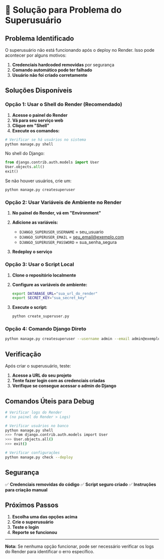 # 🔐 Solução para Problema do Superusuário

## Problema Identificado
O superusuário não está funcionando após o deploy no Render. Isso pode acontecer por alguns motivos:

1. **Credenciais hardcoded removidas** por segurança
2. **Comando automático pode ter falhado**
3. **Usuário não foi criado corretamente**

## Soluções Disponíveis

### Opção 1: Usar o Shell do Render (Recomendado)

1. **Acesse o painel do Render**
2. **Vá para seu serviço web**
3. **Clique em "Shell"**
4. **Execute os comandos:**

```bash
# Verificar se há usuários no sistema
python manage.py shell
```

No shell do Django:
```python
from django.contrib.auth.models import User
User.objects.all()
exit()
```

Se não houver usuários, crie um:
```bash
python manage.py createsuperuser
```

### Opção 2: Usar Variáveis de Ambiente no Render

1. **No painel do Render, vá em "Environment"**
2. **Adicione as variáveis:**
   - `DJANGO_SUPERUSER_USERNAME` = seu_usuario
   - `DJANGO_SUPERUSER_EMAIL` = seu_email@exemplo.com
   - `DJANGO_SUPERUSER_PASSWORD` = sua_senha_segura

3. **Redeploy o serviço**

### Opção 3: Usar o Script Local

1. **Clone o repositório localmente**
2. **Configure as variáveis de ambiente:**
   ```bash
   export DATABASE_URL="sua_url_do_render"
   export SECRET_KEY="sua_secret_key"
   ```

3. **Execute o script:**
   ```bash
   python create_superuser.py
   ```

### Opção 4: Comando Django Direto

```bash
python manage.py createsuperuser --username admin --email admin@exemplo.com
```

## Verificação

Após criar o superusuário, teste:

1. **Acesse a URL do seu projeto**
2. **Tente fazer login com as credenciais criadas**
3. **Verifique se consegue acessar o admin do Django**

## Comandos Úteis para Debug

```bash
# Verificar logs do Render
# (no painel do Render > Logs)

# Verificar usuários no banco
python manage.py shell
>>> from django.contrib.auth.models import User
>>> User.objects.all()
>>> exit()

# Verificar configurações
python manage.py check --deploy
```

## Segurança

✅ **Credenciais removidas do código**
✅ **Script seguro criado**
✅ **Instruções para criação manual**

## Próximos Passos

1. **Escolha uma das opções acima**
2. **Crie o superusuário**
3. **Teste o login**
4. **Reporte se funcionou**

---

**Nota:** Se nenhuma opção funcionar, pode ser necessário verificar os logs do Render para identificar o erro específico. 